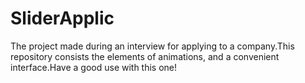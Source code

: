 # SliderApplic
The project made during an interview for applying to a company.This repository consists the elements of animations, and a convenient interface.Have a good use with this one!
